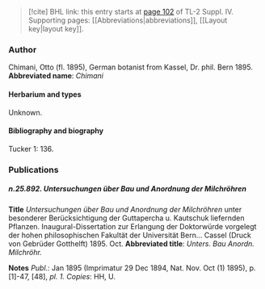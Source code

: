 > [!cite] BHL link: this entry starts at [page 102](https://www.biodiversitylibrary.org/page/33265779) of TL-2 Suppl. IV.
> Supporting pages: [[Abbreviations|abbreviations]], [[Layout key|layout key]].

### Author

Chimani, Otto (fl. 1895), German botanist from Kassel, Dr. phil. Bern 1895. 
**Abbreviated name**: *Chimani*

#### Herbarium and types

Unknown.

#### Bibliography and biography

Tucker 1: 136.

### Publications

##### n.25.892. Untersuchungen über Bau und Anordnung der Milchröhren

**Title**
*Untersuchungen über Bau und Anordnung der Milchröhren* unter besonderer Berücksichtigung der Guttapercha u. Kautschuk liefernden Pflanzen. Inaugural-Dissertation zur Erlangung der Doktorwürde vorgelegt der hohen philosophischen Fakultät der Universität Bern... Cassel (Druck von Gebrüder Gotthelft) 1895. Oct.
**Abbreviated title**: *Unters. Bau Anordn. Milchröhr.*

**Notes**
*Publ*.: Jan 1895 (Imprimatur 29 Dec 1894, Nat. Nov. Oct (1) 1895), p. \[1\]-47, \[48\], *pl. 1.*
*Copies*: HH, U.


